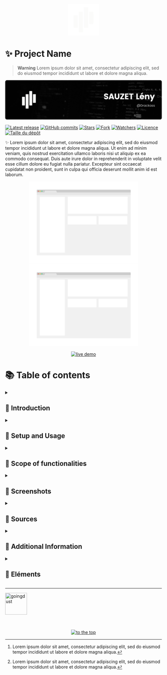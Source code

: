 <div align="center">
  <picture>
  <source media="(prefers-color-scheme: dark)" srcset="https://github.com/Drackass/Drackass/blob/main/icon-light.png">
  <source media="(prefers-color-scheme: light)" srcset="https://github.com/Drackass/Drackass/blob/main/icon-dark.png">
  <img alt="Main Banner" src="https://github.com/Drackass/Drackass/blob/main/icon-light.png" width="100px">
  </picture>
</div>

# ✨ Project Name

> **Warning**
> Lorem ipsum dolor sit amet, consectetur adipiscing elit, sed do eiusmod tempor incididunt ut labore et dolore magna aliqua.

<picture>
  <source media="(prefers-color-scheme: dark)" srcset="https://github.com/Drackass/Drackass/blob/main/banner-dark.png">
  <source media="(prefers-color-scheme: light)" srcset="https://github.com/Drackass/Drackass/blob/main/banner-light.png">
  <img alt="Main Banner" src="https://github.com/Drackass/Drackass/blob/main/banner-dark.png">
</picture>

[![Latest release](https://img.shields.io/github/v/release/Drackass/Readme-Template?label=Latest%20release&style=social)](https://github.com/Drackass/Readme-Template/releases/tag/v1.5.0)
[![GitHub commits](https://img.shields.io/github/commits-since/Drackass/Readme-Template/v1.5.0.svg?style=social)](https://GitHub.com/Drackass/Readme-Template/commit/)
[![Stars](https://img.shields.io/github/stars/Drackass/Readme-Template?style=social)](https://github.com/Drackass/Readme-Template/stargazers)
[![Fork](https://img.shields.io/github/forks/Drackass/Readme-Template?style=social)](https://github.com/Drackass/Readme-Template/network/members)
[![Watchers](https://img.shields.io/github/watchers/Drackass/Readme-Template?style=social)](https://github.com/Drackass/Readme-Template/watchers)
[![Licence](https://img.shields.io/github/license/Drackass/Readme-Template?style=social)](https://github.com/Drackass/Readme-Template/blob/main/LICENSE)
[![Taille du dépôt](https://img.shields.io/github/repo-size/Drackass/Readme-Template?style=social)](https://github.com/Drackass/Readme-Template)

✨ Lorem ipsum dolor sit amet, consectetur adipiscing elit, sed do eiusmod tempor incididunt ut labore et dolore magna aliqua. Ut enim ad minim veniam, quis nostrud exercitation ullamco laboris nisi ut aliquip ex ea commodo consequat. Duis aute irure dolor in reprehenderit in voluptate velit esse cillum dolore eu fugiat nulla pariatur. Excepteur sint occaecat cupidatat non proident, sunt in culpa qui officia deserunt mollit anim id est laborum.
<div align="center">
  <img alt="Main Banner" src="https://github.com/Drackass/Readme-Template/blob/main/empty.png" width="350px">
  <img alt="Main Banner" src="https://github.com/Drackass/Readme-Template/blob/main/empty.png" width="350px">
</div>

<p align="center">
  <a href="https://example.com" align="center"><img alt="live demo" src="https://static.vecteezy.com/system/resources/previews/011/888/164/non_2x/neumorphic-play-icon-neumorphism-play-button-free-png.png" width="50px"></a>
</p> 

# 📚 Table of contents
<details>
<summary><h2>📕 Introduction</h2></summary>
<br/>

> ### 🔎 Sub-summary
> 1. [Project presentation](#-project-presentation)
> 2. [Technologies](#-technologies)
> 3. [The project's aim](#-the-projects-aim)
>    
> <br/>
>
> ### 📌 Project presentation
>
> Lorem ipsum dolor sit amet, consectetur adipiscing elit, sed do eiusmod tempor incididunt ut labore et dolore magna aliqua. Ut enim ad minim veniam, quis nostrud exercitation ullamco laboris nisi ut aliquip ex ea commodo consequat. Duis aute irure dolor in reprehenderit in voluptate velit esse cillum dolore eu fugiat nulla pariatur. Excepteur sint occaecat cupidatat non proident, sunt in culpa qui officia deserunt mollit anim id est laborum.
>
> ### 📌 Technologies
> 
>[![exemple](https://img.shields.io/badge/exemple-eaeef2?style=for-the-badge&logo=github&logoColor=white&labelColor=101010)]()
>
> ### 📌 The project's aim
> 
> Lorem ipsum dolor sit amet, consectetur adipiscing elit, sed do eiusmod tempor incididunt ut labore et dolore magna aliqua. Ut enim ad minim veniam, quis nostrud exercitation ullamco laboris nisi ut aliquip ex ea commodo consequat. Duis aute irure dolor in reprehenderit in voluptate velit esse cillum dolore eu fugiat nulla pariatur. Excepteur sint occaecat cupidatat non proident, sunt in culpa qui officia deserunt mollit anim id est laborum.

</details>

<details>
<summary><h2>📗 Setup and Usage</h2></summary>
<br/>

> ### 🔎 Sub-summary
> 1. [Prerequisites](#-prerequisites)
> 2. [Installation](#-installation)
> 3. [Configuration](#-configuration)
> 4. [Getting started](#-getting-started)
> 5. [How to use](#-how-to-use)
> 6. [Examples](#-examples)
>    
> <br/>
>
> ### 📌 Prerequisites
>
> Lorem ipsum dolor sit amet, consectetur adipiscing elit, sed do eiusmod tempor incididunt ut labore et dolore magna aliqua. Ut enim ad minim veniam, quis nostrud exercitation ullamco laboris nisi ut aliquip ex ea commodo consequat. Duis aute irure dolor in reprehenderit in voluptate velit esse cillum dolore eu fugiat nulla pariatur. Excepteur sint occaecat cupidatat non proident, sunt in culpa qui officia deserunt mollit anim id est laborum.
>
> ### 📌 Installation
>
> Lorem ipsum dolor sit amet, consectetur adipiscing elit, sed do eiusmod tempor incididunt ut labore et dolore magna aliqua. Ut enim ad minim veniam, quis nostrud exercitation ullamco laboris nisi ut aliquip ex ea commodo consequat. Duis aute irure dolor in reprehenderit in voluptate velit esse cillum dolore eu fugiat nulla pariatur. Excepteur sint occaecat cupidatat non proident, sunt in culpa qui officia deserunt mollit anim id est laborum.
>
> ### 📌 Configuration
>
> Lorem ipsum dolor sit amet, consectetur adipiscing elit, sed do eiusmod tempor incididunt ut labore et dolore magna aliqua. Ut enim ad minim veniam, quis nostrud exercitation ullamco laboris nisi ut aliquip ex ea commodo consequat. Duis aute irure dolor in reprehenderit in voluptate velit esse cillum dolore eu fugiat nulla pariatur. Excepteur sint occaecat cupidatat non proident, sunt in culpa qui officia deserunt mollit anim id est laborum.
>
> ### 📌 Getting started
>
> Lorem ipsum dolor sit amet, consectetur adipiscing elit, sed do eiusmod tempor incididunt ut labore et dolore magna aliqua. Ut enim ad minim veniam, quis nostrud exercitation ullamco laboris nisi ut aliquip ex ea commodo consequat. Duis aute irure dolor in reprehenderit in voluptate velit esse cillum dolore eu fugiat nulla pariatur. Excepteur sint occaecat cupidatat non proident, sunt in culpa qui officia deserunt mollit anim id est laborum.
>
> ### 📌 How to use
>
> Lorem ipsum dolor sit amet, consectetur adipiscing elit, sed do eiusmod tempor incididunt ut labore et dolore magna aliqua. Ut enim ad minim veniam, quis nostrud exercitation ullamco laboris nisi ut aliquip ex ea commodo consequat. Duis aute irure dolor in reprehenderit in voluptate velit esse cillum dolore eu fugiat nulla pariatur. Excepteur sint occaecat cupidatat non proident, sunt in culpa qui officia deserunt mollit anim id est laborum.
>
> ### 📌 Examples
>
> Lorem ipsum dolor sit amet, consectetur adipiscing elit, sed do eiusmod tempor incididunt ut labore et dolore magna aliqua. Ut enim ad minim veniam, quis nostrud exercitation ullamco laboris nisi ut aliquip ex ea commodo consequat. Duis aute irure dolor in reprehenderit in voluptate velit esse cillum dolore eu fugiat nulla pariatur. Excepteur sint occaecat cupidatat non proident, sunt in culpa qui officia deserunt mollit anim id est laborum.
>

</details>

<details>
<summary><h2>📘 Scope of functionalities</h2></summary>
<br/>

> | functionalities | State | Description | 
> |:---| :---:|:---|
> | Lorem   | ✅ | - |
> | Lorem   | ❎ | - |
> | Lorem   | ⚠️ | - |
> | Lorem   | ℹ️ | - |

</details>

<details>
<summary><h2>📙 Screenshots</h2></summary>
<br/>

> | 🖼️ Page Name |
> |:---:|
> | <img alt="Main Banner" src="https://github.com/Drackass/Readme-Template/blob/main/empty.png" width="1000px"> |

</details>

<details>
<summary><h2>📓 Sources</h2></summary>
<br/>

> ### 🔎 Sub-summary
> 1. [External libraries](#-external-libraries)
> 2. [Data sources](#-data-sources)
> 3. [References](#-references)
>    
> <br/>
>
> ### 📌 External libraries
>
> Lorem ipsum dolor sit amet, consectetur adipiscing elit, sed do eiusmod tempor incididunt ut labore et dolore magna aliqua. Ut enim ad minim veniam, quis nostrud exercitation ullamco laboris nisi ut aliquip ex ea commodo consequat. Duis aute irure dolor in reprehenderit in voluptate velit esse cillum dolore eu fugiat nulla pariatur. Excepteur sint occaecat cupidatat non proident, sunt in culpa qui officia deserunt mollit anim id est laborum.
>
> ### 📌 Data sources
>
> Lorem ipsum dolor sit amet, consectetur adipiscing elit, sed do eiusmod tempor incididunt ut labore et dolore magna aliqua. Ut enim ad minim veniam, quis nostrud exercitation ullamco laboris nisi ut aliquip ex ea commodo consequat. Duis aute irure dolor in reprehenderit in voluptate velit esse cillum dolore eu fugiat nulla pariatur. Excepteur sint occaecat cupidatat non proident, sunt in culpa qui officia deserunt mollit anim id est laborum.
>
> ### 📌 References
>
> Lorem ipsum dolor sit amet, consectetur adipiscing elit, sed do eiusmod tempor incididunt ut labore et dolore magna aliqua. Ut enim ad minim veniam, quis nostrud exercitation ullamco laboris nisi ut aliquip ex ea commodo consequat. Duis aute irure dolor in reprehenderit in voluptate velit esse cillum dolore eu fugiat nulla pariatur. Excepteur sint occaecat cupidatat non proident, sunt in culpa qui officia deserunt mollit anim id est laborum.

</details>

<details>
<summary><h2>📔 Additional Information</h2></summary>
<br/>
  
> ### 🔎 Sub-summary
> 1. [Contributing](#-contributing)
> 2. [License](#-license)
> 3. [contact](#-contact)
>    
> <br/>
>
> ### 📌 Contributing
>
> Lorem ipsum dolor sit amet, consectetur adipiscing elit, sed do eiusmod tempor incididunt ut labore et dolore magna aliqua. Ut enim ad minim veniam, quis nostrud exercitation ullamco laboris nisi ut aliquip ex ea commodo consequat. Duis aute irure dolor in reprehenderit in voluptate velit esse cillum dolore eu fugiat nulla pariatur. Excepteur sint occaecat cupidatat non proident, sunt in culpa qui officia deserunt mollit anim id est laborum.
>
> ### 📌 License
>
> Lorem ipsum dolor sit amet, consectetur adipiscing elit, sed do eiusmod tempor incididunt ut labore et dolore magna aliqua. Ut enim ad minim veniam, quis nostrud exercitation ullamco laboris nisi ut aliquip ex ea commodo consequat. Duis aute irure dolor in reprehenderit in voluptate velit esse cillum dolore eu fugiat nulla pariatur. Excepteur sint occaecat cupidatat non proident, sunt in culpa qui officia deserunt mollit anim id est laborum.
>
> ### 📌 contact
>
> Lorem ipsum dolor sit amet, consectetur adipiscing elit, sed do eiusmod tempor incididunt ut labore et dolore magna aliqua. Ut enim ad minim veniam, quis nostrud exercitation ullamco laboris nisi ut aliquip ex ea commodo consequat. Duis aute irure dolor in reprehenderit in voluptate velit esse cillum dolore eu fugiat nulla pariatur. Excepteur sint occaecat cupidatat non proident, sunt in culpa qui officia deserunt mollit anim id est laborum.

</details>

<details>
<summary><h2>📒 Eléments</h2></summary>
<br/>

```bash
# git initialization
$ git init

```

> * **Gras**
> * *Italique*
> * ~~Barré~~
> * [Special Link](https://example.com).
> * `#ffffff`

> 1. Lorem
> 2. Lorem
> 3. Lorem

> * Lorem
> * Lorem
> * Lorem
>   * Lorem
>     * Lorem

> 💡 **Tips**
> Lorem ipsum dolor sit amet, consectetur adipiscing elit, sed do eiusmod tempor incididunt ut labore et dolore magna aliqua.

> **Note**
> Lorem ipsum dolor sit amet, consectetur adipiscing elit, sed do eiusmod tempor incididunt ut labore et dolore magna aliqua.

> **Warning**
> Lorem ipsum dolor sit amet, consectetur adipiscing elit, sed do eiusmod tempor incididunt ut labore et dolore magna aliqua.

> - [x] Lorem ipsum dolor sit amet, consectetur adipiscing elit, sed do eiusmod tempor incididunt ut labore et dolore magna aliqua.
> - [ ] Lorem ipsum dolor sit amet, consectetur adipiscing elit, sed do eiusmod tempor incididunt ut labore et dolore magna aliqua.

> | Lorem | Ipsum|
> |:---| :---:|
> | Lorem   | ✅ |
> | Lorem   | ❌ |
> | Lorem   | ⚠️ |
> | Lorem   | ℹ️ |

> Lorem[^1] ipsum[^2]

>[![C#](https://img.shields.io/badge/C%23-058c0b?style=for-the-badge&logo=c-sharp&logoColor=white&labelColor=058c0b)]()
>
>[![C++](https://img.shields.io/badge/C%2B%2B-00417b?style=for-the-badge&logo=c%2B%2B&logoColor=white&labelColor=00417b)]()
>
>[![Visual Basic](https://img.shields.io/badge/Visual%20Basic-004a85?style=for-the-badge&logo=.net&logoColor=white&labelColor=004a85)]()
>
>[![jQuery](https://img.shields.io/badge/jQuery-1064a5?style=for-the-badge&logo=jquery&logoColor=white&labelColor=1064a5)]()
>
>[![HTML](https://img.shields.io/badge/HTML-d84924?style=for-the-badge&logo=html5&logoColor=white&labelColor=d84924)]()
>
>[![CSS](https://img.shields.io/badge/CSS-0066b6?style=for-the-badge&logo=css3&logoColor=white&labelColor=#0066b6)]()
>
>[![PHP](https://img.shields.io/badge/PHP-4c5789?style=for-the-badge&logo=php&logoColor=white&labelColor=4c5789)]()
>
>[![JavaScript](https://img.shields.io/badge/JavaScript-ead41c?style=for-the-badge&logo=javascript&logoColor=black&labelColor=ead41c)]()
>
>[![Python](https://img.shields.io/badge/Python-336d9d?style=for-the-badge&logo=python&logoColor=white&labelColor=336d9d)]()
>
>[![Node.js](https://img.shields.io/badge/Node.js-539e43?style=for-the-badge&logo=node.js&logoColor=white&labelColor=539e43)]()
>
>[![Scratch](https://img.shields.io/badge/Scratch-ec9f37?style=for-the-badge&logo=scratch&logoColor=white&labelColor=ec9f37)]()
>
>[![GitHub Pages](https://img.shields.io/badge/GitHub%20Pages-1d2024?style=for-the-badge&logo=github&logoColor=white&labelColor=1d2024)]()
>
>[![MySQL](https://img.shields.io/badge/MySQL-d88700?style=for-the-badge&logo=mysql&logoColor=white&labelColor=d88700)]()
>
>[![SQL Server](https://img.shields.io/badge/SQL%20Server-cf0513?style=for-the-badge&logo=microsoft%20sql%20server&logoColor=white&labelColor=cf0513)]()
>
>[![MariaDB](https://img.shields.io/badge/MariaDB-c0765a?style=for-the-badge&logo=mariadb&logoColor=white&labelColor=c0765a)]()
>
>[![Oracle](https://img.shields.io/badge/Oracle-be4331?style=for-the-badge&logo=oracle&logoColor=white&labelColor=be4331)]()
>
>[![SQLite](https://img.shields.io/badge/SQLite-1398e0?style=for-the-badge&logo=sqlite&logoColor=white&labelColor=1398e0)]()
>
>[![PhpMyAdmin](https://img.shields.io/badge/PhpMyAdmin-ff9800?style=for-the-badge&logo=phpmyadmin&logoColor=white&labelColor=ff9800)]()
>
>[![HeidiSQL](https://img.shields.io/badge/HeidiSQL-328400?style=for-the-badge&labelColor=328400)]()
>
>[![AJAX](https://img.shields.io/badge/AJAX-308bc9?style=for-the-badge&logo=ajax&logoColor=white)]()
>
>[![SQL](https://img.shields.io/badge/SQL-3199da?style=for-the-badge&logoColor=white&labelColor=3199da)]()
>
>[![Visual Studio](https://img.shields.io/badge/Visual%20Studio-662e93?style=for-the-badge&logo=visual%20studio&logoColor=white&labelColor=662e93)]()
>
>[![VS Code](https://img.shields.io/badge/VS%20Code-038fd6?style=for-the-badge&logo=visual%20studio%20code&logoColor=white&labelColor=038fd6)]()
>
>[![NetBeans](https://img.shields.io/badge/NetBeans-1a65bc?style=for-the-badge&logo=apache%20netbeans%20ide&logoColor=white&labelColor=1a65bc)]()
>
>[![Stack Overflow](https://img.shields.io/badge/Stack%20Overflow-f48024?style=for-the-badge&logo=stack-overflow&logoColor=white&labelColor=f48024)]()
>
>[![Chat GPT](https://img.shields.io/badge/Chat%20GPT-15997a?style=for-the-badge&logo=openai&logoColor=white&labelColor=15997a)]()
>
>[![Fancade](https://img.shields.io/badge/Fancade-%23edaf00?style=for-the-badge&logo=Square&logoColor=white&labelColor=edaf00)]()
>
>[![UwAmp](https://img.shields.io/badge/UwAmp-2e2fad?style=for-the-badge&logo=apache&logoColor=white&labelColor=2e2fad)]()
>
>[![Wamp](https://img.shields.io/badge/Wamp-f70094?style=for-the-badge&logo=webflow&logoColor=white&labelColor=f70094)]()
>
>[![Bootstrap](https://img.shields.io/badge/Bootstrap-553e7a?style=for-the-badge&logo=bootstrap&logoColor=white&labelColor=553e7a)]()
>
>[![Tailwind CSS](https://img.shields.io/badge/Tailwind%20CSS-01b7d6?style=for-the-badge&logo=tailwind%20css&logoColor=white&labelColor=01b7d6)]()
>
>[![.NET Framework](https://img.shields.io/badge/.NET%20Framework-5027d5?style=for-the-badge&logo=.net&logoColor=white&labelColor=5027d5)]()
>
>[![Arduino](https://img.shields.io/badge/Arduino-00979c?style=for-the-badge&logo=arduino&logoColor=white&labelColor=00979c)]()
>
>[![WordPress](https://img.shields.io/badge/WordPress-00769c?style=for-the-badge&logo=wordpress&logoColor=white&labelColor=00769c)]()
>
>[![Webflow](https://img.shields.io/badge/Webflow-4353FF?style=for-the-badge&logo=webflow&logoColor=white&labelColor=4353FF)]()
>
>[![Linux](https://img.shields.io/badge/Linux-ffb400?style=for-the-badge&logo=linux&logoColor=white&labelColor=ffb400)]()
>
>[![Windows](https://img.shields.io/badge/Windows-00afef?style=for-the-badge&logo=windows&logoColor=white&labelColor=00afef)]()
>
>[![Bash](https://img.shields.io/badge/Bash-3e474a?style=for-the-badge&logo=gnu%20bash&logoColor=white&labelColor=3e474a)]()
>
>[![PowerShell](https://img.shields.io/badge/PowerShell-207bcc?style=for-the-badge&logo=powershell&logoColor=white&labelColor=207bcc)]()
>
>[![VM VirtualBox](https://img.shields.io/badge/VM%20VirtualBox-21416a?style=for-the-badge&logo=virtualbox&logoColor=white&labelColor=21416a)]()
>
>[![Docker](https://img.shields.io/badge/Docker-2496ed?style=for-the-badge&logo=docker&logoColor=white&labelColor=#2496ed)]()
>
>[![Notion](https://img.shields.io/badge/Notion-f7f6f3?style=for-the-badge&logo=notion&logoColor=black&labelColor=f7f6f3)]()
>
>[![Trello](https://img.shields.io/badge/Trello-0079bf?style=for-the-badge&logo=trello&logoColor=white&labelColor=0079bf)]()
>
>[![Obsidian](https://img.shields.io/badge/Obsidian-4934a1?style=for-the-badge&logo=obsidian&logoColor=white&labelColor=4934a1)]()
>
>[![Discord](https://img.shields.io/badge/Discord-5662f6?style=for-the-badge&logo=discord&logoColor=white&labelColor=5662f6)]()
>
>[![Git](https://img.shields.io/badge/Git-f05033?style=for-the-badge&logo=git&logoColor=white&labelColor=f05033)]()
>
>[![GitHub](https://img.shields.io/badge/GitHub-1d2024?style=for-the-badge&logo=github&logoColor=white&labelColor=1d2024)]()

</details>

---

<!-- You can get your avatar url on: https://api.github.com/users/YourPseudo -->
<a href="https://github.com/Drackass"><img src="https://avatars.githubusercontent.com/u/105803677?v=4" title="goingdust" width="70" height="70"></a>

</br>

<p align="center"><a href="#" align="center"><img alt="to the top" src="https://static.vecteezy.com/system/resources/previews/011/893/855/original/neumorphic-up-arrow-icon-neumorphism-ui-button-free-png.png" width="50px"></a></p>

[^1]:
    Lorem ipsum dolor sit amet, consectetur adipiscing elit, sed do eiusmod tempor incididunt ut labore et dolore magna aliqua.

[^2]:
    Lorem ipsum dolor sit amet, consectetur adipiscing elit, sed do eiusmod tempor incididunt ut labore et dolore magna aliqua.
